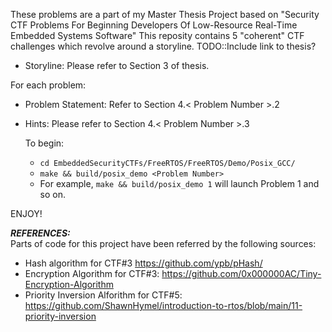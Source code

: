 These problems are a part of my Master Thesis Project based on
"Security CTF Problems For Beginning Developers Of Low-Resource Real-Time Embedded Systems Software"
This reposity contains 5 "coherent" CTF challenges which revolve around a storyline.
TODO::Include link to thesis?
* Storyline: Please refer to Section 3 of thesis.

For each problem:
* Problem Statement: Refer to Section 4.< Problem Number >.2
* Hints: Please refer to Section 4.< Problem Number >.3

  To begin:
  * `cd EmbeddedSecurityCTFs/FreeRTOS/FreeRTOS/Demo/Posix_GCC/`
  * `make && build/posix_demo <Problem Number>`
  * For example, `make && build/posix_demo 1` will launch Problem 1 and so on.
 
ENJOY!


*******************************REFERENCES:*******************************<br />
Parts of code for this project have been referred by the following sources:
* Hash algorithm for CTF#3 https://github.com/ypb/pHash/
* Encryption Algorithm for CTF#3: https://github.com/0x000000AC/Tiny-Encryption-Algorithm
* Priority Inversion Alforithm for CTF#5: https://github.com/ShawnHymel/introduction-to-rtos/blob/main/11-priority-inversion
